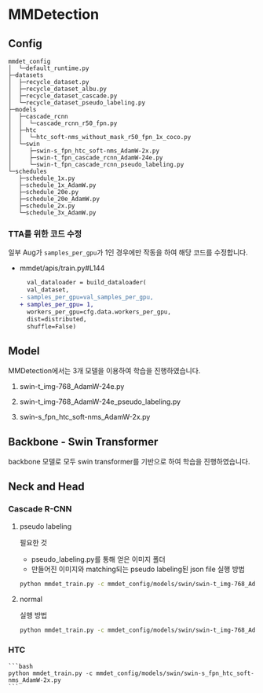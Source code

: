 # MMDetection

## Config
```
mmdet_config
│  └─default_runtime.py
├─datasets
│  ├─recycle_dataset.py
│  ├─recycle_dataset_albu.py
│  ├─recycle_dataset_cascade.py
│  └─recycle_dataset_pseudo_labeling.py
├─models
│  ├─cascade_rcnn
│  │  └─cascade_rcnn_r50_fpn.py
│  ├─htc
│  │  └─htc_soft-nms_without_mask_r50_fpn_1x_coco.py
│  └─swin
│     ├─swin-s_fpn_htc_soft-nms_AdamW-2x.py
│     ├─swin-t_fpn_cascade_rcnn_AdamW-24e.py
│     └─swin-t_fpn_cascade_rcnn_pseudo_labeling.py
└─schedules
   ├─schedule_1x.py
   ├─schedule_1x_AdamW.py
   ├─schedule_20e.py
   ├─schedule_20e_AdamW.py
   ├─schedule_2x.py
   └─schedule_3x_AdamW.py
```

### TTA를 위한 코드 수정
일부 Aug가 `samples_per_gpu`가 1인 경우에만 작동을 하여 해당 코드를 수정합니다.
- mmdet/apis/train.py#L144
  ```diff
    val_dataloader = build_dataloader(
    val_dataset,
  - samples_per_gpu=val_samples_per_gpu,
  + samples_per_gpu= 1,
    workers_per_gpu=cfg.data.workers_per_gpu,
    dist=distributed,
    shuffle=False)
  ```

## Model
MMDetection에서는 3개 모델을 이용하여 학습을 진행하였습니다.

1. swin-t_img-768_AdamW-24e.py

2. swin-t_img-768_AdamW-24e_pseudo_labeling.py

3. swin-s_fpn_htc_soft-nms_AdamW-2x.py

## Backbone - Swin Transformer
backbone 모델로 모두 swin transformer를 기반으로 하여 학습을 진행하였습니다.

## Neck and Head
### Cascade R-CNN

1. pseudo labeling

    필요한 것
    - pseudo_labeling.py를 통해 얻은 이미지 폴더
    - 만들어진 이미지와 matching되는 pseudo labeling된 json file
    실행 방법
    ```bash
    python mmdet_train.py -c mmdet_config/models/swin/swin-t_img-768_AdamW-24e_pseudo_labeling.py
    ```
2. normal

    실행 방법
    ```bash
    python mmdet_train.py -c mmdet_config/models/swin/swin-t_img-768_AdamW-24e.py
    ```
### HTC
    ```bash
    python mmdet_train.py -c mmdet_config/models/swin/swin-s_fpn_htc_soft-nms_AdamW-2x.py
    ```
